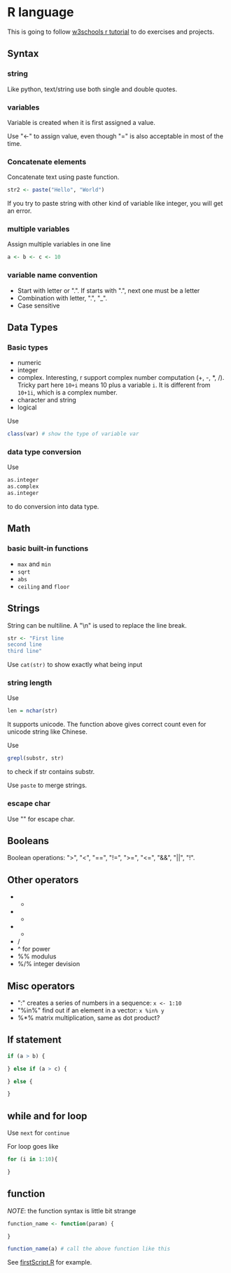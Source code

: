 # R language
This is going to follow [w3schools r tutorial](https://www.w3schools.com/r/) to do exercises and projects.

## Syntax

### string
Like python, text/string use both single and double quotes.

### variables
Variable is created when it is first assigned a value. 

Use "<-" to assign value, even though "=" is also acceptable in most of the time.

### Concatenate elements
Concatenate text using paste function.
```r
str2 <- paste("Hello", "World")
```
If you try to paste string with other kind of variable like integer, you will get an error.

### multiple variables
Assign multiple variables in one line
```r
a <- b <- c <- 10
```

### variable name convention
* Start with letter or ".". If starts with ".", next one must be a letter
* Combination with letter, ".", "_".
* Case sensitive

## Data Types
### Basic types
* numeric
* integer
* complex. Interesting, r support complex number computation (+, -, *, /). Tricky part here `10+i` means 10 plus a variable `i`. It is different from `10+1i`, which is a complex number.
* character and string
* logical

Use 
```r
class(var) # show the type of variable var
```

### data type conversion
Use
```r
as.integer
as.complex
as.integer
```
to do conversion into data type.

## Math

### basic built-in functions
* `max` and `min`
* `sqrt`
* `abs`
* `ceiling` and `floor`

## Strings
String can be  nultiline. A "\n" is used to replace the line break.
```r
str <- "First line
second line
third line"
```
Use `cat(str)` to show exactly what being input

### string length
Use 
```r
len = nchar(str)
```
It supports unicode. The function above gives correct count even for unicode string like Chinese.

Use 
```r
grepl(substr, str)
```
to check if str contains substr.

Use `paste` to merge strings.

### escape char
Use "\" for escape char. 

## Booleans
Boolean operations: ">", "<", "==", "!=", ">=",  "<=", "&&", "||", "!".

## Other operators
* +
* -
* *
* /
* ^ for power
* %% modulus
* %/% integer devision

## Misc operators
* ":" creates a series of numbers in a sequence: `x <- 1:10`
* "%in%" find out if an element in a vector: `x %in% y`
* %*% matrix multiplication, same as dot product?

## If statement
```r
if (a > b) {

} else if (a > c) {

} else {

}
```

## while and for loop
Use `next` for `continue`

For loop goes like
```r
for (i in 1:10){

}
```

## function
_NOTE_: the function syntax is little bit strange
```r
function_name <- function(param) {

}

function_name(a) # call the above function like this
```
See [firstScript.R](./firstScript.R) for example.